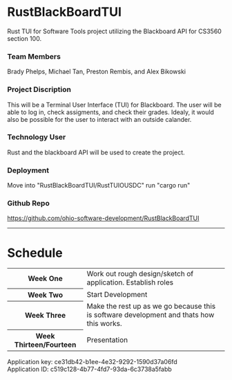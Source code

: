 # RustBlackBoardTUI
Rust TUI for Software Tools project utilizing the Blackboard API for CS3560 section 100.

### Team Members
Brady Phelps, Michael Tan, Preston Rembis, and Alex Bikowski

### Project Discription 
This will be a Terminal User Interface (TUI) for Blackboard. The user will be able to log in, check assigments, and check their grades. 
Idealy, it would also be possible for the user to interact with an outside calander.  

### Technology User
Rust and the blackboard API will be used to create the project.

### Deployment
Move into "RustBlackBoardTUI/RustTUIOUSDC"
run "cargo run"

### Github Repo
https://github.com/ohio-software-development/RustBlackBoardTUI

---------------------

<h1> Schedule </h1>
<table>
  <tr> <th> Week One </th> <td> Work out rough design/sketch of application.  Establish roles</td>
  </tr>
  <tr>
  <th>Week Two</th> <td> Start Development </td>
  </tr>
  <tr> <th> Week Three </th> <td> Make the rest up as we go because this is software development and thats how this works. </td>
  </tr>
  <tr>
  <th> Week Thirteen/Fourteen </th> <td> Presentation </td>
  </tr>
</table>
<p>
  Application key: ce31db42-b1ee-4e32-9292-1590d37a06fd <br>
  Application ID: c519c128-4b77-4fd7-93da-6c3738a5fabb
</p>
